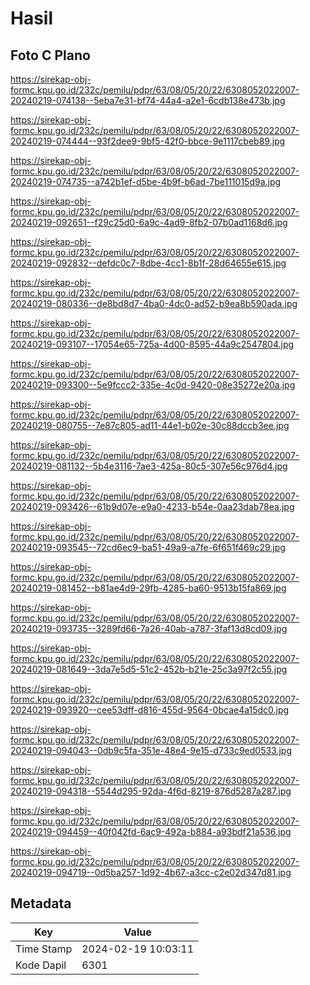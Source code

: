 # Hasil

## Foto C Plano

https://sirekap-obj-formc.kpu.go.id/232c/pemilu/pdpr/63/08/05/20/22/6308052022007-20240219-074138--5eba7e31-bf74-44a4-a2e1-6cdb138e473b.jpg

https://sirekap-obj-formc.kpu.go.id/232c/pemilu/pdpr/63/08/05/20/22/6308052022007-20240219-074444--93f2dee9-9bf5-42f0-bbce-9e1117cbeb89.jpg

https://sirekap-obj-formc.kpu.go.id/232c/pemilu/pdpr/63/08/05/20/22/6308052022007-20240219-074735--a742b1ef-d5be-4b9f-b6ad-7be111015d9a.jpg

https://sirekap-obj-formc.kpu.go.id/232c/pemilu/pdpr/63/08/05/20/22/6308052022007-20240219-092651--f29c25d0-6a9c-4ad9-8fb2-07b0ad1168d6.jpg

https://sirekap-obj-formc.kpu.go.id/232c/pemilu/pdpr/63/08/05/20/22/6308052022007-20240219-092832--defdc0c7-8dbe-4cc1-8b1f-28d64655e615.jpg

https://sirekap-obj-formc.kpu.go.id/232c/pemilu/pdpr/63/08/05/20/22/6308052022007-20240219-080336--de8bd8d7-4ba0-4dc0-ad52-b9ea8b590ada.jpg

https://sirekap-obj-formc.kpu.go.id/232c/pemilu/pdpr/63/08/05/20/22/6308052022007-20240219-093107--17054e65-725a-4d00-8595-44a9c2547804.jpg

https://sirekap-obj-formc.kpu.go.id/232c/pemilu/pdpr/63/08/05/20/22/6308052022007-20240219-093300--5e9fccc2-335e-4c0d-9420-08e35272e20a.jpg

https://sirekap-obj-formc.kpu.go.id/232c/pemilu/pdpr/63/08/05/20/22/6308052022007-20240219-080755--7e87c805-ad11-44e1-b02e-30c88dccb3ee.jpg

https://sirekap-obj-formc.kpu.go.id/232c/pemilu/pdpr/63/08/05/20/22/6308052022007-20240219-081132--5b4e3116-7ae3-425a-80c5-307e56c976d4.jpg

https://sirekap-obj-formc.kpu.go.id/232c/pemilu/pdpr/63/08/05/20/22/6308052022007-20240219-093426--61b9d07e-e9a0-4233-b54e-0aa23dab78ea.jpg

https://sirekap-obj-formc.kpu.go.id/232c/pemilu/pdpr/63/08/05/20/22/6308052022007-20240219-093545--72cd6ec9-ba51-49a9-a7fe-6f651f469c29.jpg

https://sirekap-obj-formc.kpu.go.id/232c/pemilu/pdpr/63/08/05/20/22/6308052022007-20240219-081452--b81ae4d9-29fb-4285-ba60-9513b15fa869.jpg

https://sirekap-obj-formc.kpu.go.id/232c/pemilu/pdpr/63/08/05/20/22/6308052022007-20240219-093735--3289fd66-7a26-40ab-a787-3faf13d8cd09.jpg

https://sirekap-obj-formc.kpu.go.id/232c/pemilu/pdpr/63/08/05/20/22/6308052022007-20240219-081649--3da7e5d5-51c2-452b-b21e-25c3a97f2c55.jpg

https://sirekap-obj-formc.kpu.go.id/232c/pemilu/pdpr/63/08/05/20/22/6308052022007-20240219-093920--cee53dff-d816-455d-9564-0bcae4a15dc0.jpg

https://sirekap-obj-formc.kpu.go.id/232c/pemilu/pdpr/63/08/05/20/22/6308052022007-20240219-094043--0db9c5fa-351e-48e4-9e15-d733c9ed0533.jpg

https://sirekap-obj-formc.kpu.go.id/232c/pemilu/pdpr/63/08/05/20/22/6308052022007-20240219-094318--5544d295-92da-4f6d-8219-876d5287a287.jpg

https://sirekap-obj-formc.kpu.go.id/232c/pemilu/pdpr/63/08/05/20/22/6308052022007-20240219-094459--40f042fd-6ac9-492a-b884-a93bdf21a536.jpg

https://sirekap-obj-formc.kpu.go.id/232c/pemilu/pdpr/63/08/05/20/22/6308052022007-20240219-094719--0d5ba257-1d92-4b67-a3cc-c2e02d347d81.jpg


## Metadata

| Key        | Value               |
| ---------- | ------------------- |
| Time Stamp | 2024-02-19 10:03:11 |
| Kode Dapil | 6301                |



